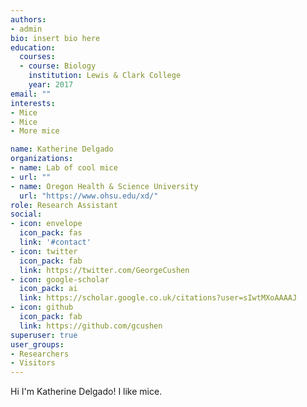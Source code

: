 ```yaml
---
authors:
- admin
bio: insert bio here
education:
  courses:
  - course: Biology
    institution: Lewis & Clark College
    year: 2017
email: ""
interests:
- Mice
- Mice
- More mice

name: Katherine Delgado
organizations:
- name: Lab of cool mice
- url: ""
- name: Oregon Health & Science University
  url: "https://www.ohsu.edu/xd/"
role: Research Assistant
social:
- icon: envelope
  icon_pack: fas
  link: '#contact'
- icon: twitter
  icon_pack: fab
  link: https://twitter.com/GeorgeCushen
- icon: google-scholar
  icon_pack: ai
  link: https://scholar.google.co.uk/citations?user=sIwtMXoAAAAJ
- icon: github
  icon_pack: fab
  link: https://github.com/gcushen
superuser: true
user_groups:
- Researchers
- Visitors
---
```


Hi I'm Katherine Delgado! I like mice.
